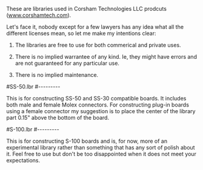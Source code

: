 These are libraries used in Corsham Technologies LLC prodcuts (www.corshamtech.com).

Let's face it, nobody except for a few lawyers has any idea what all the different licenses mean, so let me make my intentions clear:

1. The libraries are free to use for both commerical and private uses.

2. There is no implied warrantee of any kind.  Ie, they might have errors and are not guaranteed for any particular use.

3. There is no implied maintenance.


#SS-50.lbr
#---------

This is for constructing SS-50 and SS-30 compatible boards.  It includes both male and female Molex connectors.  For constructing plug-in boards using a female connector my suggestion is to place the center of the library part 0.15" above the bottom of the board.

#S-100.lbr
#---------

This is for constructing S-100 boards and is, for now, more of an experimental library rather than something that has any sort of polish about it.  Feel free to use but don't be too disappointed when it does not meet your expectations.

